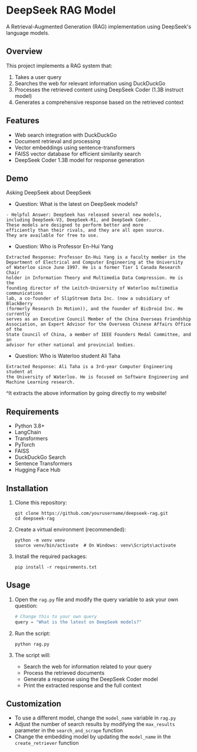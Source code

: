 # DeepSeek RAG Model

A Retrieval-Augmented Generation (RAG) implementation using DeepSeek's language models.

## Overview

This project implements a RAG system that:

1. Takes a user query
2. Searches the web for relevant information using DuckDuckGo
3. Processes the retrieved content using DeepSeek Coder (1.3B instruct model)
4. Generates a comprehensive response based on the retrieved context

## Features

- Web search integration with DuckDuckGo
- Document retrieval and processing
- Vector embeddings using sentence-transformers
- FAISS vector database for efficient similarity search
- DeepSeek Coder 1.3B model for response generation

## Demo

Asking DeepSeek about DeepSeek

- Question: What is the latest on DeepSeek models?

```
- Helpful Answer: DeepSeek has released several new models, 
including DeepSeek-V3, DeepSeek-R1, and DeepSeek Coder. 
These models are designed to perform better and more 
efficiently than their rivals, and they are all open source. 
They are available for free to use.
```

- Question: Who is Professor En-Hui Yang

```
Extracted Response: Professor En-Hui Yang is a faculty member in the 
Department of Electrical and Computer Engineering at the University 
of Waterloo since June 1997. He is a former Tier 1 Canada Research Chair 
holder in Information Theory and Multimedia Data Compression. He is the 
founding director of the Leitch-University of Waterloo multimedia communications 
lab, a co-founder of SlipStream Data Inc. (now a subsidiary of BlackBerry 
(formerly Research In Motion)), and the founder of BicDroid Inc. He currently 
serves as an Executive Council Member of the China Overseas Friendship 
Association, an Expert Advisor for the Overseas Chinese Affairs Office of the 
State Council of China, a member of IEEE Founders Medal Committee, and an 
advisor for other national and provincial bodies.
```

- Question: Who is Waterloo student Ali Taha

```
Extracted Response: Ali Taha is a 3rd-year Computer Engineering student at 
the University of Waterloo. He is focused on Software Engineering and Machine Learning research.
```

^It extracts the above information by going directly to my website!

## Requirements

- Python 3.8+
- LangChain
- Transformers
- PyTorch
- FAISS
- DuckDuckGo Search
- Sentence Transformers
- Hugging Face Hub

## Installation

1. Clone this repository:

   ```
   git clone https://github.com/yourusername/deepseek-rag.git
   cd deepseek-rag
   ```

2. Create a virtual environment (recommended):

   ```
   python -m venv venv
   source venv/bin/activate  # On Windows: venv\Scripts\activate
   ```

3. Install the required packages:

   ```
   pip install -r requirements.txt
   ```

## Usage

1. Open the `rag.py` file and modify the query variable to ask your own question:

   ```python
   # Change this to your own query
   query = "What is the latest on DeepSeek models?"
   ```

2. Run the script:

   ```
   python rag.py
   ```

3. The script will:
   - Search the web for information related to your query
   - Process the retrieved documents
   - Generate a response using the DeepSeek Coder model
   - Print the extracted response and the full context

## Customization

- To use a different model, change the `model_name` variable in `rag.py`
- Adjust the number of search results by modifying the `max_results` parameter in the `search_and_scrape` function
- Change the embedding model by updating the `model_name` in the `create_retriever` function
